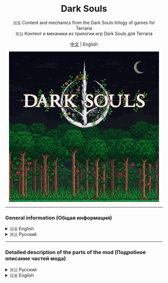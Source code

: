<div align="center">

# Dark Souls  
🇬🇧 Content and mechanics from the Dark Souls trilogy of games for Terraria  
🇷🇺 Контент и механики из трилогии игр Dark Souls для Terraria

[中文](README_ZH.md) | English

<img src="src/icon_workshop.png" alt="Icon" style="max-width: 100%;"/>

</div>

---

### General information (Общая информация)

<details>
<summary>🇬🇧 English</summary>

<strong>🔥 Main Features and Changes</strong>
1. 📖 Character stat leveling system: Vitality, Attunement, Endurance, Strength, Dexterity, Resistance, Intelligence, Faith  
2. ⚔️ Scaling system for all weapons and tools (ParamBonus)
3. 🔑 Each weapon or tool requires specific stat values before it can be used (ReqParam)
4. ☠️ Legendary death screen: YOU DIED
5. 🎵 Replaced interface sounds and player damage sounds (for both male and female characters) 
6. ⚫ All Terraria loading screen variants are replaced with the FromSoftware logo
7. ❤️🔵🟢 Added a new style for the health and mana bars, which also includes a new stamina bar
8. ✨ Maximum health and mana can now be increased only by leveling Vitality and Attunement — Life Crystals and Mana Crystals cannot be used!  
9. 🌀 All types of dash abilities have been replaced with a built-in dash that grants invincibility frames, which can be improved (similar to Adaptability from Dark Souls 2)  
10. 💀 To upgrade stats, you must spend souls earned by defeating hostile mobs  
11. 🌐 Multiplayer support
12. ⚙️ Ability to customize the mod through the settings menu
13. 💍 Accessories from the Dark Souls game series
14. 🩸 Upon death, you lose all your souls and humanity. A bloodstain will appear at the place of death, which you can use to recover everything
15. 🎶 Soundtrack from Dark Souls I (Dark Souls with Artorias of the Abyss Edition Original Soundtrack)

**🔧 Compatibility**

* Terraria – Full
* Calamity – Full, but requires additional testing

<strong>⚠️ Warning ⚠️</strong>  

To activate all changes, you need to enable the resource pack and set it to the highest priority in the tModLoader settings!

</details>

<details>
<summary>🇷🇺 Русский</summary>

<strong>🔥 Основные нововведения и изменения</strong>
1. 📖 Система прокачки характеристик персонажа: Жизненная сила, ученость, выносливость, сила, ловкость, сопротивление, интеллект, вера
2. ⚔️ Система скейлов от характеристик у всех оружий и инструментов (ParamBonus)
3. 🔑 Каждое оружие или инструмент требует конкретные значения характеристик при которых этот предмет можно начать использовать (ReqParam)
4. ☠️ Легендарный экран смерти: YOU DIED
5. 🎵 Заменены звуки интерфейса, получения урона игроком (для обоих полов)
6. ⚫ Все варианты загрузочного экрана Terraria теперь будут логотипом From Software
7. ❤️🔵🟢 Добавлен новый стиль полоски здоровья и манны, который также добавляет еще одну полоску выносливости
8. ✨Повышение максимального здоровья и манны осуществляется путем прокачки Жизненной силы и Учености. Сердца жизни и кристаллы маны невозможно использовать!
9. 🌀 Все разновидность рывка были заменены на встроенную возможность игроком делать рывок с кадрами неуязвимости, которые можно увеличивать (аналог адаптивности из Dark Souls 2)
10. 💀Для улучшение характеристик нужно тратить души, которые можно получить за убийство враждебных мобов.
11. 🌐 Мод совместим с мультиплеером
12. ⚙️ Возможность настроить мод под себя через меню настроек
13. 💍 Аксессуары из серии игр Dark Souls
14. 🩸 При смерти вы теряете все души и человечность, на месте смерти будет пятно крови, с помощью которого можно вернуть все назад
15. 🎶 Саундтрек из Dark Souls I (Dark Souls with Artorias of the Abyss Edition Original Soundtrack)

**🔧 Совместимость**

* Terraria - Полностью
* Calamity - Полностью, но требуются дополнительные тесты


**Для активации всех изменений, требуется включить ресурс пак и поставить ему найвысший приоритет в настройках tModLoader!**

<strong>⚠️ Внимание ⚠️</strong>

Для активации всех изменений, требуется включить ресурс пак и поставить ему найвысший приоритет в настройках tModLoader!

</details>

---

### Detailed description of the parts of the mod (Подробное описание частей мода)

<details>

<summary>🇷🇺 Русский</summary>
<ol>
  <li><a href="wiki/Stats_RU.md">Характеристики персонажа</a></li>
  <li><a href="wiki/RespecStats_RU.md">Перераспределение характеристик персонажа</a></li>
  <li><a href="wiki/ReqParam_ParamBonus_RU.md">Треб. парам-ы и Бонус к парам-м (ReqParam и ParamBonus)</a></li>
  <li><a href="wiki/Dodge_RU.md">Механика уклонения (Рывок)</a></li>
  <li><a href="wiki/Bloodstain_RU.md">Пятно крови</a></li>
  <li><a href="wiki/Items_RU.md">Предметы</a></li>
  <li><a href="wiki/Hotkeys_RU.md">Горячие клавишы</a></li>
  <li><a href="wiki/Config_RU.md">Настройки мода</a></li>
  <li><a href="wiki/ResourcePack_RU.md">Ресурс пак</a></li>
  <li><a href="wiki/ModSupport_RU.md">Поддержка модов</a></li>
  <li><a href="wiki/Other_RU.md">Прочее</a></li>
</ol>

</details>

<details>

<summary>🇬🇧 English</summary>
<ol>
  <li><a href="wiki/Stats_EN.md">Player Stats</a></li>
  <li><a href="wiki/RespecStats_EN.md">Player Stats Reallocation</a></li>
  <li><a href="wiki/ReqParam_ParamBonus_EN.md">ReqParam and ParamBonus</a></li>
  <li><a href="wiki/Dodge_EN.md">Dodge Mechanic (Dash)</a></li>
  <li><a href="wiki/Bloodstain_EN.md">Bloodstain</a></li>
  <li><a href="wiki/Items_EN.md">Items</a></li>
  <li><a href="wiki/Hotkeys_EN.md">Hotkeys</a></li>
  <li><a href="wiki/Config_EN.md">Mod Config</a></li>
  <li><a href="wiki/ResourcePack_EN.md">Resource Pack</a></li>
  <li><a href="wiki/ModSupport_EN.md">Mod Support</a></li>
  <li><a href="wiki/Other_EN.md">Other</a></li>
</ol>

</details>




